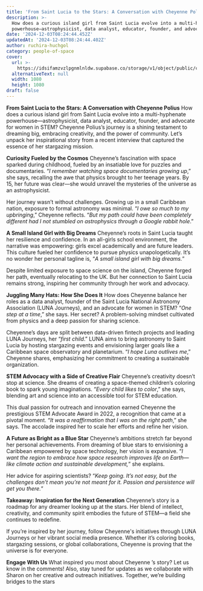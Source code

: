 ```yaml
---
title: 'From Saint Lucia to the Stars: A Conversation with Cheyenne Polius'
description: >-
  How does a curious island girl from Saint Lucia evolve into a multi-hyphenate
  powerhouse—astrophysicist, data analyst, educator, founder, and advocate for women in STEM?
date: '2024-12-03T08:24:44.452Z'
updatedAt: '2024-12-03T08:24:44.402Z'
author: ruchira-huchgol
category: people-of-space
cover:
  url: >-
    https://idsifamzvzlpgnmlnldw.supabase.co/storage/v1/object/public/cms/people_of_space_CAROUSEL_POSTS_2_d65e1d1674.png
  alternativeText: null
  width: 1080
  height: 1080
draft: false
---
```


**From Saint Lucia to the Stars: A Conversation with Cheyenne Polius** How does a curious island
girl from Saint Lucia evolve into a multi-hyphenate powerhouse—astrophysicist, data analyst,
educator, founder, and advocate for women in STEM? Cheyenne Polius’s journey is a shining testament
to dreaming big, embracing creativity, and the power of community. Let’s unpack her inspirational
story from a recent interview that captured the essence of her stargazing mission.

**Curiosity Fueled by the Cosmos** Cheyenne’s fascination with space sparked during childhood,
fueled by an insatiable love for puzzles and documentaries. “_I remember watching space
documentaries growing up_,” she says, recalling the awe that physics brought to her teenage years.
By 15, her future was clear—she would unravel the mysteries of the universe as an astrophysicist.

Her journey wasn’t without challenges. Growing up in a small Caribbean nation, exposure to formal
astronomy was minimal. “_I owe so much to my upbringing_,” Cheyenne reflects. “_But my path could
have been completely different had I not stumbled on astrophysics through a Google rabbit hole_.”

**A Small Island Girl with Big Dreams** Cheyenne’s roots in Saint Lucia taught her resilience and
confidence. In an all-girls school environment, the narrative was empowering: girls excel
academically and are future leaders. This culture fueled her confidence to pursue physics
unapologetically. It’s no wonder her personal tagline is, “_A small island girl with big dreams._”

Despite limited exposure to space science on the island, Cheyenne forged her path, eventually
relocating to the UK. But her connection to Saint Lucia remains strong, inspiring her community
through her work and advocacy.

**Juggling Many Hats: How She Does It** How does Cheyenne balance her roles as a data analyst,
founder of the Saint Lucia National Astronomy Association (LUNA Journeys), and an advocate for women
in STEM? “_One step at a time_,” she says. Her secret? A problem-solving mindset cultivated from
physics and a deep passion for sharing science.

Cheyenne’s days are split between data-driven fintech projects and leading LUNA Journeys, her
“_first child_.” LUNA aims to bring astronomy to Saint Lucia by hosting stargazing events and
envisioning larger goals like a Caribbean space observatory and planetarium. “_I hope Luna outlives
me_,” Cheyenne shares, emphasizing her commitment to creating a sustainable organization.

**STEM Advocacy with a Side of Creative Flair** Cheyenne’s creativity doesn’t stop at science. She
dreams of creating a space-themed children’s coloring book to spark young imaginations. “_Every
child likes to color_,” she says, blending art and science into an accessible tool for STEM
education.

This dual passion for outreach and innovation earned Cheyenne the prestigious STEM Advocate Award in
2022, a recognition that came at a pivotal moment. “_It was a reaffirmation that I was on the right
path_,” she says. The accolade inspired her to scale her efforts and refine her vision.

**A Future as Bright as a Blue Star** Cheyenne’s ambitions stretch far beyond her personal
achievements. From dreaming of blue stars to envisioning a Caribbean empowered by space technology,
her vision is expansive. “_I want the region to embrace how space research improves life on
Earth—like climate action and sustainable development,_” she explains.

Her advice for aspiring scientists? “_Keep going. It’s not easy, but the challenges don’t mean
you’re not meant for it. Passion and persistence will get you there._”

**Takeaway: Inspiration for the Next Generation** Cheyenne’s story is a roadmap for any dreamer
looking up at the stars. Her blend of intellect, creativity, and community spirit embodies the
future of STEM—a field she continues to redefine.

If you’re inspired by her journey, follow Cheyenne's initiatives through LUNA Journeys or her
vibrant social media presence. Whether it’s coloring books, stargazing sessions, or global
collaborations, Cheyenne is proving that the universe is for everyone.

**Engage With Us** What inspired you most about Cheyenne ’s story? Let us know in the comments!
Also, stay tuned for updates as we collaborate with Sharon on her creative and outreach initiatives.
Together, we’re building bridges to the stars
